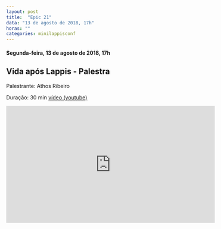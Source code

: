 ```yaml
---
layout: post
title:  "Epic 21"
data: "13 de agosto de 2018, 17h"
horas: ""
categories: minilappisconf
---
```


#### Segunda-feira, 13 de agosto de 2018, 17h


## Vida após Lappis - Palestra

Palestrante: Athos Ribeiro

Duração: 30 min
[vídeo (youtube)](https://www.youtube.com/watch?v=DoKKpAY4WKg)


<iframe width="560" height="315" src="https://www.youtube.com/embed/DoKKpAY4WKg" frameborder="0" allow="autoplay; encrypted-media" allowfullscreen></iframe>




